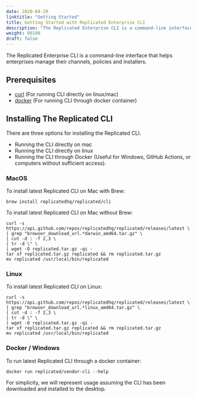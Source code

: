 ```yaml
---
date: 2020-04-29
linktitle: "Getting Started"
title: Getting Started with Replicated Enterprise CLI
description: "The Replicated Enterprise CLI is a command-line interface that helps enterprises manage their channels, policies and installers."
weight: 90100
draft: false
---
```


The Replicated Enterprise CLI is a command-line interface that helps enterprises manage their channels, policies and installers.

## Prerequisites

* [curl](https://curl.haxx.se/) (For running CLI directly on linux/mac)
* [docker](https://www.docker.com) (For running CLI through docker container)


## Installing The Replicated CLI

There are three options for installing the Replicated CLI. 

* Running the CLI directly on mac
* Running the CLI directly on linux
* Running the CLI through Docker (Useful for Windows, GitHub Actions, or computers without sufficient access). 

### MacOS

To install latest Replicated CLI on Mac with Brew:

```shell
brew install replicatedhq/replicated/cli
```

To install latest Replicated CLI on Mac without Brew: 
```shell
curl -s https://api.github.com/repos/replicatedhq/replicated/releases/latest \
| grep "browser_download_url.*darwin_amd64.tar.gz" \
| cut -d : -f 2,3 \
| tr -d \" \
| wget -O replicated.tar.gz -qi -
tar xf replicated.tar.gz replicated && rm replicated.tar.gz
mv replicated /usr/local/bin/replicated
```

### Linux

To install latest Replicated CLI on Linux:

```shell
curl -s https://api.github.com/repos/replicatedhq/replicated/releases/latest \
| grep "browser_download_url.*linux_amd64.tar.gz" \
| cut -d : -f 2,3 \
| tr -d \" \
| wget -O replicated.tar.gz -qi -
tar xf replicated.tar.gz replicated && rm replicated.tar.gz
mv replicated /usr/local/bin/replicated
```

### Docker / Windows

To run latest Replicated CLI through a docker container:

```shell
docker run replicated/vendor-cli --help
```

For simplicity, we will represent usage assuming the CLI has been downloaded and installed to the desktop. 
